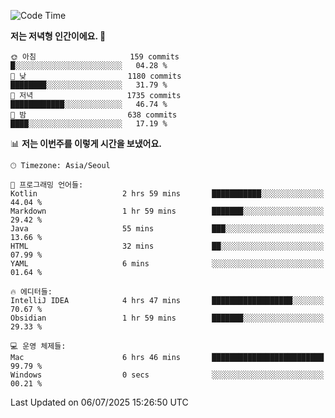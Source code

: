   <!--START_SECTION:waka-->
![Code Time](http://img.shields.io/badge/Code%20Time-653%20hrs%2046%20mins-blue)

**저는 저녁형 인간이에요. 🦉** 

```text
🌞 아침                     159 commits         █░░░░░░░░░░░░░░░░░░░░░░░░   04.28 % 
🌆 낮　                     1180 commits        ████████░░░░░░░░░░░░░░░░░   31.79 % 
🌃 저녁                     1735 commits        ████████████░░░░░░░░░░░░░   46.74 % 
🌙 밤　                     638 commits         ████░░░░░░░░░░░░░░░░░░░░░   17.19 % 
```


📊 **저는 이번주를 이렇게 시간을 보냈어요.** 

```text
🕑︎ Timezone: Asia/Seoul

💬 프로그래밍 언어들: 
Kotlin                   2 hrs 59 mins       ███████████░░░░░░░░░░░░░░   44.04 % 
Markdown                 1 hr 59 mins        ███████░░░░░░░░░░░░░░░░░░   29.42 % 
Java                     55 mins             ███░░░░░░░░░░░░░░░░░░░░░░   13.66 % 
HTML                     32 mins             ██░░░░░░░░░░░░░░░░░░░░░░░   07.99 % 
YAML                     6 mins              ░░░░░░░░░░░░░░░░░░░░░░░░░   01.64 % 

🔥 에디터들: 
IntelliJ IDEA            4 hrs 47 mins       ██████████████████░░░░░░░   70.67 % 
Obsidian                 1 hr 59 mins        ███████░░░░░░░░░░░░░░░░░░   29.33 % 

💻 운영 체제들: 
Mac                      6 hrs 46 mins       █████████████████████████   99.79 % 
Windows                  0 secs              ░░░░░░░░░░░░░░░░░░░░░░░░░   00.21 % 
```


 Last Updated on 06/07/2025 15:26:50 UTC
<!--END_SECTION:waka-->
